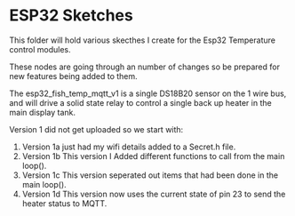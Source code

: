 # ESP32 Sketches

This folder will hold various skecthes I create for the Esp32 Temperature control modules. 

These nodes are going through an number of changes so be prepared for new features being added to them.

The esp32_fish_temp_mqtt_v1 is a single DS18B20 sensor on the 1 wire bus, and will drive a solid state relay to control a single back up heater in the main display tank.

Version 1 did not get uploaded so we start with: 

1. Version 1a just had my wifi details added to a Secret.h file.
2. Version 1b This version I Added different functions to call from the main loop().
3. Version 1c This version seperated out items that had been done in the main loop().
4. Version 1d This version now uses the current state of pin 23 to send the heater status to MQTT.



































